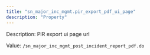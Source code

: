 ```yaml
---
title: "sn_major_inc_mgmt.pir_export_pdf_ui_page"
description: "Property"
---
```


Description: PIR export ui page url

Value: `/sn_major_inc_mgmt_post_incident_report_pdf.do`
